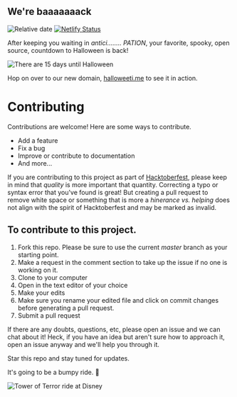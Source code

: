 ## We're baaaaaaack

![Relative date](https://img.shields.io/date/1572480000?color=orange&label=Spooky%20day&style=for-the-badge)
[![Netlify Status](https://api.netlify.com/api/v1/badges/72b6d067-1ba3-48ff-9fd2-296ff5b0ee4f/deploy-status)](https://app.netlify.com/sites/distracted-shaw-96624d/deploys)

After keeping you waiting in _antici........ PATION_, your favorite, spooky, open source, countdown to Halloween is back!

![There are 15 days until Halloween](/img/15-days.png)

Hop on over to our new domain, [halloweeti.me](http://halloweenti.me/) to see it in action.

# Contributing

Contributions are welcome! Here are some ways to contribute.

- Add a feature
- Fix a bug
- Improve or contribute to documentation
- And more...

If you are contributing to this project as part of [Hacktoberfest](https://hacktoberfest.digitalocean.com), please keep in mind that _quality_ is more important that quantity. Correcting a typo or syntax error that you've found is great! But creating a pull request to remove white space or something that is more a _hinerance vs. helping_ does not align with the spirit of Hacktoberfest and may be marked as invalid.

## To contribute to this project.

1. Fork this repo. Please be sure to use the current _master_ branch as your starting point.
1. Make a request in the comment section to take up the issue if no one is working on it.
1. Clone to your computer
1. Open in the text editor of your choice
1. Make your edits
1. Make sure you rename your edited file and click on commit changes before generating a pull request.
1. Submit a pull request

If there are any doubts, questions, etc, please open an issue and we can chat about it! Heck, if you have an idea but aren't sure how to approach it, open an issue anyway and we'll help you through it.

Star this repo and stay tuned for updates.

It's going to be a bumpy ride. :ghost:

![Tower of Terror ride at Disney](https://media.giphy.com/media/2reM0P5agXPLG/giphy.gif)
